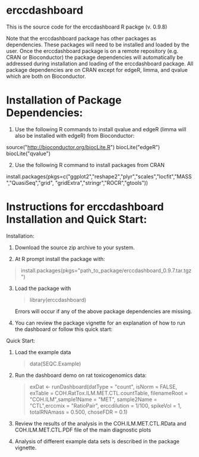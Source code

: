 erccdashboard
=============
This is the source code for the erccdashboard R packge (v. 0.9.8)

Note that the erccdashboard package has other packages as dependencies. 
These packages will need to be installed and loaded by the user. 
Once the erccdashboard package is on a remote repository (e.g. CRAN or Bioconductor) 
the package dependencies will automatically be addressed during installation and 
loading of the erccdashboard package. All package dependencies are on CRAN except
for edgeR, limma, and qvalue which are both on Bioconductor. 
 
Installation of Package Dependencies:
============================================================
 
1. Use the following R commands to install qvalue and edgeR (limma will also be installed with edgeR)
from Bioconductor: 

source("http://bioconductor.org/biocLite.R")
biocLite("edgeR")
biocLite("qvalue")

2. Use the following R command to install packages from CRAN

install.packages(pkgs=c("ggplot2","reshape2","plyr","scales","locfit","MASS","QuasiSeq","grid", "gridExtra","stringr","ROCR","gtools"))

Instructions for erccdashboard Installation and Quick Start:
============================================================

Installation:

1. Download the source zip archive to your system.

2. At R prompt install the package with:

  > install.packages(pkgs="path_to_package/erccdashboard_0.9.7.tar.tgz")

3. Load the package with

	> library(erccdashboard)

   Errors will occur if any of the above package dependencies are missing.

4. You can review the package vignette for an explanation of how to run the dashboard or follow this quick start:

Quick Start:

1. Load the example data

	> data(SEQC.Example)

2. Run the dashboard demo on rat toxicogenomics data:

	> exDat <- runDashboard(datType = "count", isNorm = FALSE,
                       exTable = COH.RatTox.ILM.MET.CTL.countTable,
                       filenameRoot = "COH.ILM",sample1Name = "MET",
                       sample2Name = "CTL",erccmix = "RatioPair",
                       erccdilution = 1/100, spikeVol = 1,
                       totalRNAmass = 0.500, choseFDR = 0.1)

3. Review the results of the analysis in the COH.ILM.MET.CTL.RData and
   COH.ILM.MET.CTL.PDF file of the main diagnostic plots

4. Analysis of different example data sets is described in the package vignette.